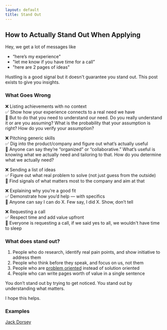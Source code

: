 ```yaml
---
layout: default
title: Stand Out
---
```


## How to Actually Stand Out When Applying

Hey, we get a lot of messages like  
- “here’s my experience"  
- "let me know if you have time for a call”   
- "here are 2 pages of ideas"  

Hustling is a good signal but it doesn't guarantee you stand out. This post exists to give you insights.

### What Goes Wrong

❌ Listing achievements with no context  
✅ Show how your experience connects to a real need we have  
🤔 But to do that you need to understand our need. Do you really understand it or are you assuming? What is the probability that your assumption is right? How do you verify your assumption?  

❌ Pitching generic skills  
✅ Dig into the product/company and figure out what’s actually useful  
🤔 Anyone can say they’re “organized” or “collaborative.” What’s useful is knowing what we actually need and tailoring to that. How do you determine what we actually need?  

❌ Sending a list of ideas  
✅ Figure out what real problem to solve (not just guess from the outside)  
🤔 Find signals of what matters most to the company and aim at that  

❌ Explaining why you’re a good fit  
✅ Demonstrate how you’d help — with specifics  
🤔 Anyone can say I can do X. Few say, I did X. Show, don’t tell  

❌ Requesting a call  
✅ Respect time and add value upfront  
🤔 Everyone is requesting a call, if we said yes to all, we wouldn't have time to sleep  

### What does stand out?

1. People who do research, identify real pain points, and show initiative to address them  
2. People who think before they speak, and focus on us, not them  
3. People who are [problem oriented](https://medium.com/@vaishnavipandey2901/problem-first-mindset-what-why-its-important-48c940ef923d) instead of solution oriented  
4. People who can write pages worth of value in a single sentence

You don’t stand out by trying to get noticed. You stand out by understanding what matters.

I hope this helps.

### Examples

[Jack Dorsey](https://www.instagram.com/reel/DIrDXXJtvPD)
